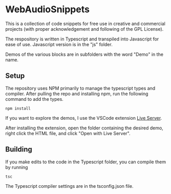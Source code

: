 # WebAudioSnippets

This is a collection of code snippets for free use in creative and commercial projects (with proper acknowledgement and following of the GPL License).

The respository is written in Typescript and transpiled into Javascript for ease of use.
Javascript version is in the "js" folder.

Demos of the various blocks are in subfolders with the word "Demo" in the name. 

## Setup

The repository uses NPM primarily to manage the typescript types and compiler. After pulling the repo and installing npm, run the following command to add the types.

```console
npm install
```

If you want to explore the demos, I use the VSCode extension [Live Server](https://marketplace.visualstudio.com/items?itemName=ritwickdey.LiveServer).

After installing the extension, open the folder containing the desired demo, right click the HTML file, and click "Open with Live Server".

## Building

If you make edits to the code in the Typescript folder, you can compile them by running

```console
tsc
```

The Typescript compiler settings are in the tsconfig.json file.